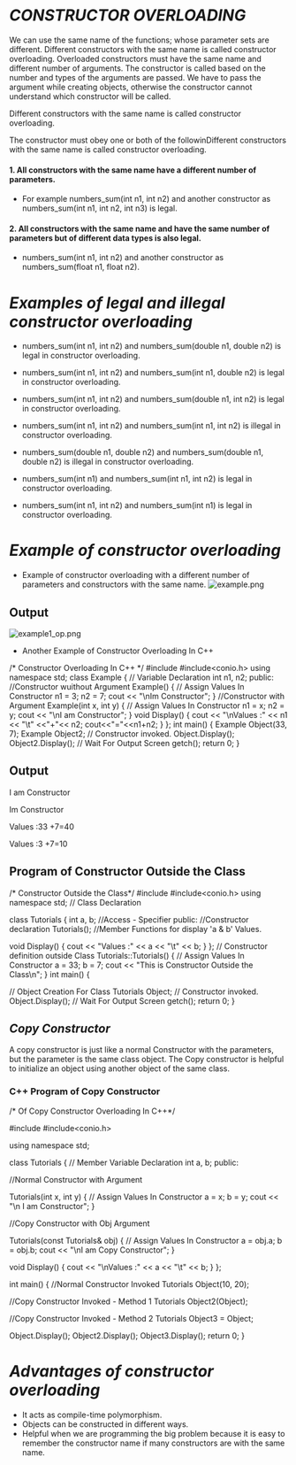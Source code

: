 # *CONSTRUCTOR OVERLOADING*
We can use the same name of the functions; whose parameter sets are different. Different constructors with the same name is  called constructor overloading.
Overloaded constructors must have the same name and different number of arguments.
The constructor is called based on the number and types of the arguments are passed.
We have to pass the argument while creating objects, otherwise the constructor cannot understand which constructor will be called.

Different constructors with the same name is  called constructor overloading.

The constructor must obey one or both of the followinDifferent constructors with the same name is  called constructor overloading.

#### 1. All constructors with the same name have a different number of parameters.
* For example numbers_sum(int n1, int n2) and another constructor as numbers_sum(int n1, int n2, int n3) is legal.

#### 2. All constructors with the same name and have the same number of parameters but of different data types is also legal.
* numbers_sum(int n1, int n2) and another constructor as numbers_sum(float n1, float n2).

# *Examples of legal and illegal constructor overloading*
* numbers_sum(int n1, int n2) and numbers_sum(double n1, double n2) is legal in constructor overloading.

* numbers_sum(int n1, int n2) and numbers_sum(int n1, double n2) is legal in constructor overloading.
* numbers_sum(int n1, int n2) and numbers_sum(double n1, int n2) is legal in constructor overloading.

* numbers_sum(int n1, int n2) and numbers_sum(int n1, int n2) is illegal in constructor overloading.

* numbers_sum(double n1, double n2) and numbers_sum(double n1, double n2) is illegal in constructor overloading.

* numbers_sum(int n1) and numbers_sum(int n1, int n2) is legal in constructor overloading.

* numbers_sum(int n1, int n2) and numbers_sum(int n1) is legal in constructor overloading.

# *Example of constructor overloading*

* Example of constructor overloading with a different number of parameters and constructors with the same name.
![example.png](https://drive.google.com/file/d/1SnYbJGewTKp3kS4Fatee1G1djWeN0CJO/view?usp=sharing)


## Output

![example1_op.png](https://drive.google.com/file/d/1SWXsDo7Luckv-zAkXzD4X2hXcCgbvSlu/view?usp=sharing)



* Another Example of Constructor Overloading In C++

/*  Constructor Overloading In C++  */
#include<iostream>
#include<conio.h>
using namespace std;
class Example {
    // Variable Declaration
    int n1, n2;
public:
    //Constructor wuithout Argument
    Example() {
        // Assign Values In Constructor
        n1 = 3;
        n2 = 7;
        cout << "\nIm Constructor";
    }
    //Constructor with Argument
    Example(int x, int y) {
        // Assign Values In Constructor
        n1 = x;
        n2 = y;
        cout << "\nI am Constructor";
    }
    void Display() {
        cout << "\nValues :" << n1 << "\t" <<"+"<< n2;
        cout<<"="<<n1+n2;
    }
};
int main() {
    Example Object(33, 7);
    Example Object2;
    // Constructor invoked.
    Object.Display();
    Object2.Display();
    // Wait For Output Screen
    getch();
    return 0;
}
## Output

I am Constructor

Im Constructor

Values :33      +7=40

Values :3      +7=10

## Program of Constructor Outside the Class
/*  Constructor Outside the Class*/
#include <iostream>
#include<conio.h>
using namespace std;
// Class Declaration
 
class Tutorials {
   int a, b;
   //Access - Specifier
public:
   //Constructor declaration
   Tutorials();
   //Member Functions for display 'a & b' Values.
 
   void Display() {
      cout << "Values :" << a << "\t" << b;
   }
};
// Constructor definition outside Class
Tutorials::Tutorials() {
   // Assign Values In Constructor
   a = 33;
   b = 7;
   cout << "This is Constructor Outside the Class\n";
}
int main() {
 
   // Object Creation For Class
   Tutorials Object;
   // Constructor invoked.
   Object.Display();
   // Wait For Output Screen
   getch();
   return 0;
}
## *Copy Constructor*
A copy constructor is just like a normal Constructor with the parameters, but the parameter is the same class object. The Copy constructor is helpful to initialize an object using another object of the same class.

### C++ Program of Copy Constructor
/*  Of Copy Constructor Overloading In C++*/
 
#include<iostream>
#include<conio.h>
 
using namespace std;
 
class Tutorials {
   // Member Variable Declaration
   int a, b;
public:
 
   //Normal Constructor with Argument
 
   Tutorials(int x, int y) {
      // Assign Values In Constructor
      a = x;
      b = y;
      cout << "\n I am Constructor";
   }
 
   //Copy Constructor with Obj Argument
 
   Tutorials(const Tutorials& obj) {
      // Assign Values In Constructor
      a = obj.a;
      b = obj.b;
      cout << "\nI am Copy Constructor";
   }
 
   void Display() {
      cout << "\nValues :" << a << "\t" << b;
   }
};
 
int main() {
   //Normal Constructor Invoked
   Tutorials Object(10, 20);
 
   //Copy Constructor Invoked - Method 1
   Tutorials Object2(Object);
 
   //Copy Constructor Invoked - Method 2
   Tutorials Object3 = Object;
 
   Object.Display();
   Object2.Display();
   Object3.Display();
   return 0;
}
# *Advantages of constructor overloading*
* It acts as compile-time polymorphism.
* Objects can be constructed in different ways.
* Helpful when we are programming the big problem because it is easy to remember the constructor name if many constructors are with the same name.